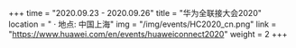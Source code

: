 +++ 
time = "2020.09.23 - 2020.09.26" 
title = "华为全联接大会2020" 
location = " · 地点: 中国上海" 
img = "/img/events/HC2020_cn.png" 
link = "https://www.huawei.com/en/events/huaweiconnect2020"
weight = 2
+++
